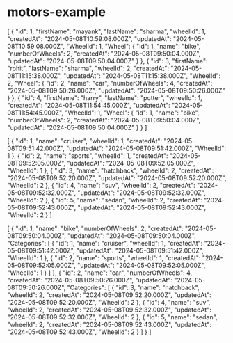 # motors-example

<!-- User API Response -->
[
    {
        "id": 1,
        "firstName": "mayank",
        "lastName": "sharma",
        "wheelId": 1,
        "createdAt": "2024-05-08T10:59:08.000Z",
        "updatedAt": "2024-05-08T10:59:08.000Z",
        "WheelId": 1,
        "Wheel": {
            "id": 1,
            "name": "bike",
            "numberOfWheels": 2,
            "createdAt": "2024-05-08T09:50:04.000Z",
            "updatedAt": "2024-05-08T09:50:04.000Z"
        }
    },
    {
        "id": 3,
        "firstName": "rohit",
        "lastName": "sharma",
        "wheelId": 2,
        "createdAt": "2024-05-08T11:15:38.000Z",
        "updatedAt": "2024-05-08T11:15:38.000Z",
        "WheelId": 2,
        "Wheel": {
            "id": 2,
            "name": "car",
            "numberOfWheels": 4,
            "createdAt": "2024-05-08T09:50:26.000Z",
            "updatedAt": "2024-05-08T09:50:26.000Z"
        }
    },
    {
        "id": 4,
        "firstName": "harry",
        "lastName": "potter",
        "wheelId": 1,
        "createdAt": "2024-05-08T11:54:45.000Z",
        "updatedAt": "2024-05-08T11:54:45.000Z",
        "WheelId": 1,
        "Wheel": {
            "id": 1,
            "name": "bike",
            "numberOfWheels": 2,
            "createdAt": "2024-05-08T09:50:04.000Z",
            "updatedAt": "2024-05-08T09:50:04.000Z"
        }
    }
]


<!-- Category API Response -->


[
    {
        "id": 1,
        "name": "cruiser",
        "wheelId": 1,
        "createdAt": "2024-05-08T09:51:42.000Z",
        "updatedAt": "2024-05-08T09:51:42.000Z",
        "WheelId": 1
    },
    {
        "id": 2,
        "name": "sports",
        "wheelId": 1,
        "createdAt": "2024-05-08T09:52:05.000Z",
        "updatedAt": "2024-05-08T09:52:05.000Z",
        "WheelId": 1
    },
    {
        "id": 3,
        "name": "hatchback",
        "wheelId": 2,
        "createdAt": "2024-05-08T09:52:20.000Z",
        "updatedAt": "2024-05-08T09:52:20.000Z",
        "WheelId": 2
    },
    {
        "id": 4,
        "name": "suv",
        "wheelId": 2,
        "createdAt": "2024-05-08T09:52:32.000Z",
        "updatedAt": "2024-05-08T09:52:32.000Z",
        "WheelId": 2
    },
    {
        "id": 5,
        "name": "sedan",
        "wheelId": 2,
        "createdAt": "2024-05-08T09:52:43.000Z",
        "updatedAt": "2024-05-08T09:52:43.000Z",
        "WheelId": 2
    }
]

<!-- Wheel API Response -->


[
    {
        "id": 1,
        "name": "bike",
        "numberOfWheels": 2,
        "createdAt": "2024-05-08T09:50:04.000Z",
        "updatedAt": "2024-05-08T09:50:04.000Z",
        "Categories": [
            {
                "id": 1,
                "name": "cruiser",
                "wheelId": 1,
                "createdAt": "2024-05-08T09:51:42.000Z",
                "updatedAt": "2024-05-08T09:51:42.000Z",
                "WheelId": 1
            },
            {
                "id": 2,
                "name": "sports",
                "wheelId": 1,
                "createdAt": "2024-05-08T09:52:05.000Z",
                "updatedAt": "2024-05-08T09:52:05.000Z",
                "WheelId": 1
            }
        ]
    },
    {
        "id": 2,
        "name": "car",
        "numberOfWheels": 4,
        "createdAt": "2024-05-08T09:50:26.000Z",
        "updatedAt": "2024-05-08T09:50:26.000Z",
        "Categories": [
            {
                "id": 3,
                "name": "hatchback",
                "wheelId": 2,
                "createdAt": "2024-05-08T09:52:20.000Z",
                "updatedAt": "2024-05-08T09:52:20.000Z",
                "WheelId": 2
            },
            {
                "id": 4,
                "name": "suv",
                "wheelId": 2,
                "createdAt": "2024-05-08T09:52:32.000Z",
                "updatedAt": "2024-05-08T09:52:32.000Z",
                "WheelId": 2
            },
            {
                "id": 5,
                "name": "sedan",
                "wheelId": 2,
                "createdAt": "2024-05-08T09:52:43.000Z",
                "updatedAt": "2024-05-08T09:52:43.000Z",
                "WheelId": 2
            }
        ]
    }
]
